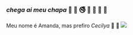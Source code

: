 ### _chega ai meu chapa_ 📿 🦊 🚭 🚬 🍏 🥝 🍌

 Meu nome é Amanda, mas prefiro *Cecílya* 🦩 🦩
![](https://tenor.com/pt-BR/view/lsd-gif-25395245)

